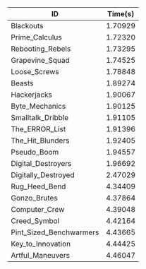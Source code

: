 |ID|Time(s)|
|-|-|
|Blackouts|1.70929|
|Prime_Calculus|1.72320|
|Rebooting_Rebels|1.73295|
|Grapevine_Squad|1.74525|
|Loose_Screws|1.78848|
|Beasts|1.89274|
|Hackerjacks|1.90067|
|Byte_Mechanics|1.90125|
|Smalltalk_Dribble|1.91105|
|The_ERROR_List|1.91396|
|The_Hit_Blunders|1.92405|
|Pseudo_Boom|1.94557|
|Digital_Destroyers|1.96692|
|Digitally_Destroyed|2.47029|
|Rug_Heed_Bend|4.34409|
|Gonzo_Brutes|4.37864|
|Computer_Crew|4.39048|
|Creed_Symbol|4.42164|
|Pint_Sized_Benchwarmers|4.43665|
|Key_to_Innovation|4.44425|
|Artful_Maneuvers|4.46047|
